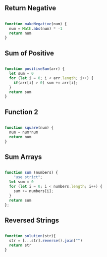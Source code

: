 ## Return Negative

```js

function makeNegative(num) {
  num = Math.abs(num) * -1
  return num
}

```

## Sum of Positive

```js

function positiveSum(arr) {
  let sum = 0
  for (let i = 0; i < arr.length; i++) {
    if(arr[i] > 0) sum += arr[i];
  }
  return sum
}

```

## Function 2

```js

function square(num) {
  num = num*num
  return num
}

```

## Sum Arrays

```js

function sum (numbers) {
    "use strict";
  let sum = 0
  for (let i = 0; i < numbers.length; i++) {
    sum += numbers[i];
  }
  return sum
};

```

## Reversed Strings

```js

function solution(str){
  str = [...str].reverse().join("")
  return str
}

```
